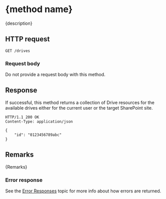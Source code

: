 # {method name}

{description}

## HTTP request

<!-- {"blockType": "request", "name": "template-method-name", "scopes": "files.readwrite", "tags": "service.sharepoint" } -->

```http
GET /drives
```

### Request body

Do not provide a request body with this method.

## Response

If successful, this method returns a collection of Drive resources for the available drives either for the current user or the target SharePoint site.

<!-- { "blockType": "response", "@odata.type": "microsoft.graph.drive", "truncated": true } -->

```http
HTTP/1.1 200 OK
Content-Type: application/json

{
    "id": "0123456789abc"
}
```

## Remarks

{Remarks}

### Error response

See the [Error Responses][error-response] topic for more info about how errors are returned.

[error-response]: ../docs/rest-api/concepts/errors.md

<!--
 {
  "type": "#page.annotation",
  "description": "Page description for SEO",
  "keywords": "Keywords for SEO",
  "section": "templates",
  "tocPath": "Path/In/TOC"
} -->
